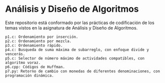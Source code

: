 # Análisis y Diseño de Algoritmos
Este repositorio está conformado por las prácticas de codificación de los temas vistos en la asignatura de Análisis y Diseño de Algoritmos.

	p1.c: Ordenamiento por inserción.
	p2.c: Ordenamiento por mezcla.
	p3.c: Ordenamiento rápido.
	p4.c: Busqueda de suma máxima de subarreglo, con enfoque divide y vencerás.
	p5.c: Selector de número máximo de actividades compatibles, con algoritmo voraz.
	p6.cpp: Códigos de Huffman.
	p7.py: Retorno de cambio con monedas de diferentes denominaciones, con programación dinámica.
